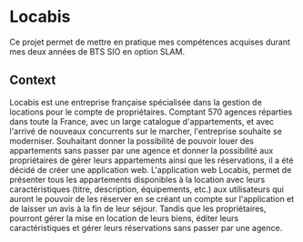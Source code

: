 # Locabis

Ce projet permet de mettre en pratique mes compétences acquises durant mes deux années de BTS SIO en option SLAM.

## Context

Locabis est une entreprise française spécialisée dans la gestion de locations pour le compte de propriétaires. Comptant 570 agences réparties dans toute la France, avec un large catalogue d'appartements, et avec l'arrivé de nouveaux concurrents sur le marcher, l'entreprise souhaite se moderniser. Souhaitant donner la possibilité de pouvoir louer des appartements sans passer par une agence et donner la possibilité aux propriétaires de gérer leurs appartements ainsi que les réservations, il a été décidé de créer une application web. L'application web Locabis, permet de présenter tous les appartements disponibles à la location avec leurs caractéristiques (titre, description, équipements, etc.) aux utilisateurs qui auront le pouvoir de les réserver en se créant un compte sur l'application et de laisser un avis à la fin de leur séjour. Tandis que les propriétaires, pourront gérer la mise en location de leurs biens, éditer leurs caractéristiques et gérer leurs réservations sans passer par une agence.


